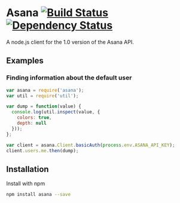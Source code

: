 # Asana [![Build Status][travis-image]][travis-url] [![Dependency Status][depstat-image]][depstat-url]

A node.js client for the 1.0 version of the Asana API.

## Examples

### Finding information about the default user

```js
var asana = require('asana');
var util = require('util');

var dump = function(value) {
  console.log(util.inspect(value, {
    colors: true,
    depth: null
  }));
};

var client = asana.Client.basicAuth(process.env.ASANA_API_KEY);
client.users.me.then(dump);
```

## Installation

Install with npm

```sh
npm install asana --save
```

[travis-url]: http://travis-ci.org/pspeter3/node-asana
[travis-image]: http://img.shields.io/travis/pspeter3/node-asana.svg?style=flat

[depstat-url]: https://gemnasium.com/pspeter3/node-asana
[depstat-image]: http://img.shields.io/gemnasium/pspeter3/node-asana.svg?style=flat